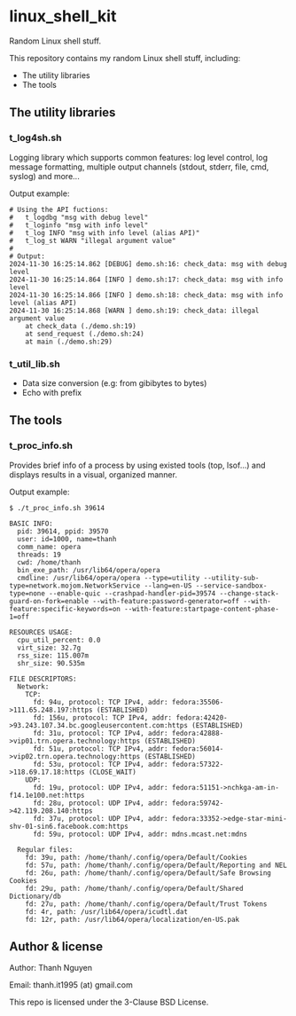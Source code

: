 # linux_shell_kit

Random Linux shell stuff.

This repository contains my random Linux shell stuff, including:

- The utility libraries
- The tools

## The utility libraries

### t_log4sh.sh

Logging library which supports common features: log level control, log message formatting, multiple output channels (stdout, stderr, file, cmd, syslog) and more...

Output example:

```shell
# Using the API fuctions:
#   t_logdbg "msg with debug level"
#   t_loginfo "msg with info level"
#   t_log INFO "msg with info level (alias API)"
#   t_log_st WARN "illegal argument value"
#
# Output:
2024-11-30 16:25:14.862 [DEBUG] demo.sh:16: check_data: msg with debug level
2024-11-30 16:25:14.864 [INFO ] demo.sh:17: check_data: msg with info level
2024-11-30 16:25:14.866 [INFO ] demo.sh:18: check_data: msg with info level (alias API)
2024-11-30 16:25:14.868 [WARN ] demo.sh:19: check_data: illegal argument value
    at check_data (./demo.sh:19)
    at send_request (./demo.sh:24)
    at main (./demo.sh:29)
```

### t_util_lib.sh
  - Data size conversion (e.g: from gibibytes to bytes)
  - Echo with prefix

## The tools

### t_proc_info.sh

Provides brief info of a process by using existed tools (top, lsof...) and displays results in a visual, organized manner.

Output example:

```shell
$ ./t_proc_info.sh 39614

BASIC INFO:
  pid: 39614, ppid: 39570
  user: id=1000, name=thanh
  comm_name: opera
  threads: 19
  cwd: /home/thanh
  bin_exe_path: /usr/lib64/opera/opera
  cmdline: /usr/lib64/opera/opera --type=utility --utility-sub-type=network.mojom.NetworkService --lang=en-US --service-sandbox-type=none --enable-quic --crashpad-handler-pid=39574 --change-stack-guard-on-fork=enable --with-feature:password-generator=off --with-feature:specific-keywords=on --with-feature:startpage-content-phase-1=off

RESOURCES USAGE:
  cpu_util_percent: 0.0
  virt_size: 32.7g
  rss_size: 115.007m
  shr_size: 90.535m

FILE DESCRIPTORS:
  Network:
    TCP:
      fd: 94u, protocol: TCP IPv4, addr: fedora:35506->111.65.248.197:https (ESTABLISHED)
      fd: 156u, protocol: TCP IPv4, addr: fedora:42420->93.243.107.34.bc.googleusercontent.com:https (ESTABLISHED)
      fd: 31u, protocol: TCP IPv4, addr: fedora:42888->vip01.trn.opera.technology:https (ESTABLISHED)
      fd: 51u, protocol: TCP IPv4, addr: fedora:56014->vip02.trn.opera.technology:https (ESTABLISHED)
      fd: 53u, protocol: TCP IPv4, addr: fedora:57322->118.69.17.18:https (CLOSE_WAIT)
    UDP:
      fd: 19u, protocol: UDP IPv4, addr: fedora:51151->nchkga-am-in-f14.1e100.net:https
      fd: 28u, protocol: UDP IPv4, addr: fedora:59742->42.119.208.140:https
      fd: 37u, protocol: UDP IPv4, addr: fedora:33352->edge-star-mini-shv-01-sin6.facebook.com:https
      fd: 59u, protocol: UDP IPv4, addr: mdns.mcast.net:mdns

  Regular files:
    fd: 39u, path: /home/thanh/.config/opera/Default/Cookies
    fd: 57u, path: /home/thanh/.config/opera/Default/Reporting and NEL
    fd: 26u, path: /home/thanh/.config/opera/Default/Safe Browsing Cookies
    fd: 29u, path: /home/thanh/.config/opera/Default/Shared Dictionary/db
    fd: 27u, path: /home/thanh/.config/opera/Default/Trust Tokens
    fd: 4r, path: /usr/lib64/opera/icudtl.dat
    fd: 12r, path: /usr/lib64/opera/localization/en-US.pak
```

## Author & license

Author: Thanh Nguyen

Email: thanh.it1995 (at) gmail.com

This repo is licensed under the 3-Clause BSD License.
